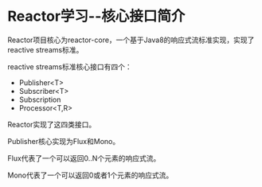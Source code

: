 # Reactor学习--核心接口简介

Reactor项目核心为reactor-core，一个基于Java8的响应式流标准实现，实现了reactive streams标准。

reactive streams标准核心接口有四个：

* Publisher&lt;T&gt;
* Subscriber&lt;T&gt;
* Subscription
* Processor&lt;T,R&gt;

Reactor实现了这四类接口。

Publisher核心实现为Flux和Mono。

Flux代表了一个可以返回0..N个元素的响应式流。

Mono代表了一个可以返回0或者1个元素的响应式流。

